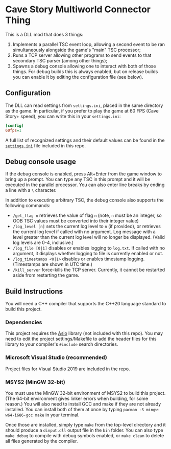 # Cave Story Multiworld Connector Thing
This is a DLL mod that does 3 things:
1. Implements a parallel TSC event loop, allowing a second event to be ran
simultaneously alongside the game's "main" TSC processor;
2. Runs a TCP server allowing other programs to send events to that secondary
TSC parser (among other things);
3. Spawns a debug console allowing one to interact with both of those things.
For debug builds this is always enabled, but on release builds you can enable it
by editing the configuration file (see below).

## Configuration
The DLL can read settings from `settings.ini`, placed in the same directory as the game.
In particular, if you prefer to play the game at 60 FPS (Cave Story+ speed), you can write
this in your `settings.ini`:
```ini
[config]
60fps=1
```

A full list of recognized settings and their default values can be found in the
[`settings.ini`](settings.ini) file included in this repo.

## Debug console usage
If the debug console is enabled, press Alt+Enter from the game window to bring up
a prompt. You can type any TSC in this prompt and it will be executed in the
parallel processor. You can also enter line breaks by ending a line with a `\`
character.

In addition to executing arbitrary TSC, the debug console also supports the following
commands:
* `/get_flag n` retrieves the value of flag `n` (note, `n` must be an integer, so
OOB TSC values must be converted into their integer value)
* `/log_level [n]` sets the current log level to `n` (if provided), or retrieves the
current log level if called with no argument. Log message with a level greater
than the current log level will no longer be displayed. (Valid log levels are 0-4,
inclusive.)
* `/log_file [0|1]` disables or enables logging to `log.txt`. If called with no argument,
it displays whether logging to file is currently enabled or not.
* `/log_timestamps <0|1>` disables or enables timestamp logging. (Timestamps are shown
in UTC time.)
* `/kill_server` force-kills the TCP server. Currently, it cannot be restarted aside
from restarting the game.

## Build Instructions
You will need a C++ compiler that supports the C++20 language standard to build
this project.

### Dependencies
This project requires the [Asio](https://think-async.com/Asio/) library (not included
with this repo). You may need to edit the project settings/Makefile to add the
header files for this library to your compiler's `#include` search directories.

### Microsoft Visual Studio (recommended)
Project files for Visual Studio 2019 are included in the repo.

### MSYS2 (MinGW 32-bit)
You must use the MinGW 32-bit environment of MSYS2 to build this project.
(The 64-bit environment gives linker errors when building, for some reason.)
You will also need to install GCC and make if they are not already installed.
You can install both of them at once by typing `pacman -S mingw-w64-i686-gcc make`
in your terminal.

Once those are installed, simply type `make` from the top-level directory and it
should produce a `dinput.dll` output file in the `bin` folder.
You can also type `make debug` to compile with debug symbols enabled, or
`make clean` to delete all files generated by the compiler.
